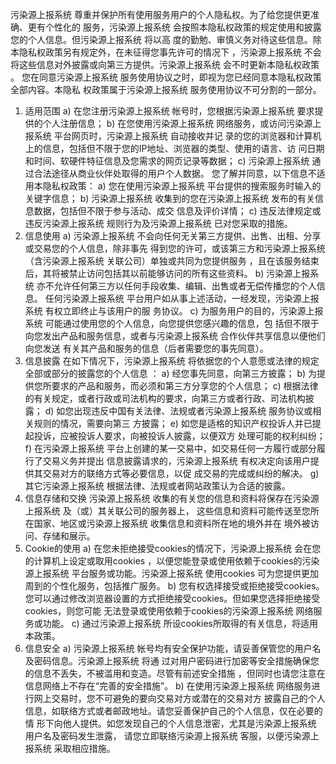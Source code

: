 污染源上报系统 尊重并保护所有使用服务用户的个人隐私权。为了给您提供更准确、更有个性化的 服务，污染源上报系统 会按照本隐私权政策的规定使用和披露您的个人信息。但污染源上报系统 将以高 度的勤勉、审慎义务对待这些信息。除本隐私权政策另有规定外，在未征得您事先许可的情况下 ，污染源上报系统 不会将这些信息对外披露或向第三方提供。污染源上报系统 会不时更新本隐私权政策 。 您在同意污染源上报系统 服务使用协议之时，即视为您已经同意本隐私权政策全部内容。本隐私 权政策属于污染源上报系统 服务使用协议不可分割的一部分。
 
1. 适用范围
a) 在您注册污染源上报系统 帐号时，您根据污染源上报系统 要求提供的个人注册信息；
b) 在您使用污染源上报系统 网络服务，或访问污染源上报系统 平台网页时，污染源上报系统 自动接收并记 录的您的浏览器和计算机上的信息，包括但不限于您的IP地址、浏览器的类型、使用的语言、访 问日期和时间、软硬件特征信息及您需求的网页记录等数据；
c) 污染源上报系统 通过合法途径从商业伙伴处取得的用户个人数据。
您了解并同意，以下信息不适用本隐私权政策：
 a) 您在使用污染源上报系统 平台提供的搜索服务时输入的关键字信息；
b) 污染源上报系统 收集到的您在污染源上报系统 发布的有关信息数据，包括但不限于参与活动、成交 信息及评价详情；
 c) 违反法律规定或违反污染源上报系统 规则行为及污染源上报系统 已对您采取的措施。
2. 信息使用
 a) 污染源上报系统 不会向任何无关第三方提供、出售、出租、分享或交易您的个人信息，除非事先 得到您的许可，或该第三方和污染源上报系统 （含污染源上报系统 关联公司）单独或共同为您提供服务 ，且在该服务结束后，其将被禁止访问包括其以前能够访问的所有这些资料。
b) 污染源上报系统 亦不允许任何第三方以任何手段收集、编辑、出售或者无偿传播您的个人信息。 任何污染源上报系统 平台用户如从事上述活动，一经发现，污染源上报系统 有权立即终止与该用户的服 务协议。
c) 为服务用户的目的，污染源上报系统 可能通过使用您的个人信息，向您提供您感兴趣的信息，包 括但不限于向您发出产品和服务信息，或者与污染源上报系统 合作伙伴共享信息以便他们向您发送 有关其产品和服务的信息（后者需要您的事先同意）。
3. 信息披露 在如下情况下，污染源上报系统 将依据您的个人意愿或法律的规定全部或部分的披露您的个人信息 ：
a) 经您事先同意，向第三方披露；
 b) 为提供您所要求的产品和服务，而必须和第三方分享您的个人信息；
c) 根据法律的有关规定，或者行政或司法机构的要求，向第三方或者行政、司法机构披露；
d) 如您出现违反中国有关法律、法规或者污染源上报系统 服务协议或相关规则的情况，需要向第三 方披露；
 e) 如您是适格的知识产权投诉人并已提起投诉，应被投诉人要求，向被投诉人披露，以便双方 处理可能的权利纠纷；
f) 在污染源上报系统 平台上创建的某一交易中，如交易任何一方履行或部分履行了交易义务并提出 信息披露请求的，污染源上报系统 有权决定向该用户提供其交易对方的联络方式等必要信息，以促 成交易的完成或纠纷的解决。
g) 其它污染源上报系统 根据法律、法规或者网站政策认为合适的披露。
4. 信息存储和交换 污染源上报系统 收集的有关您的信息和资料将保存在污染源上报系统 及（或）其关联公司的服务器上， 这些信息和资料可能传送至您所在国家、地区或污染源上报系统 收集信息和资料所在地的境外并在 境外被访问、存储和展示。
5. Cookie的使用
a) 在您未拒绝接受cookies的情况下，污染源上报系统 会在您的计算机上设定或取用cookies ，以便您能登录或使用依赖于cookies的污染源上报系统 平台服务或功能。污染源上报系统 使用cookies 可为您提供更加周到的个性化服务，包括推广服务。
b) 您有权选择接受或拒绝接受cookies。 您可以通过修改浏览器设置的方式拒绝接受cookies。但如果您选择拒绝接受cookies，则您可能 无法登录或使用依赖于cookies的污染源上报系统 网络服务或功能。
c) 通过污染源上报系统 所设cookies所取得的有关信息，将适用本政策。
6. 信息安全
a) 污染源上报系统 帐号均有安全保护功能，请妥善保管您的用户名及密码信息。污染源上报系统 将通 过对用户密码进行加密等安全措施确保您的信息不丢失，不被滥用和变造。尽管有前述安全措施 ，但同时也请您注意在信息网络上不存在“完善的安全措施”。
b) 在使用污染源上报系统 网络服务进行网上交易时，您不可避免的要向交易对方或潜在的交易对方 披露自己的个人信息，如联络方式或者邮政地址。请您妥善保护自己的个人信息，仅在必要的情 形下向他人提供。如您发现自己的个人信息泄密，尤其是污染源上报系统 用户名及密码发生泄露， 请您立即联络污染源上报系统 客服，以便污染源上报系统 采取相应措施。


